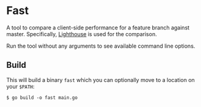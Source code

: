 # Fast

A tool to compare a client-side performance for a feature branch against master.
Specifically, [Lighthouse](https://developers.google.com/web/tools/lighthouse/)
is used for the comparison.

Run the tool without any arguments to see available command line options.

## Build

This will build a binary `fast` which you can optionally move to a location on
your `$PATH`:

```
$ go build -o fast main.go
```
